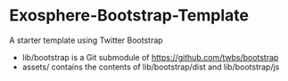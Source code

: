 Exosphere-Bootstrap-Template
============================

A starter template using Twitter Bootstrap

- lib/bootstrap is a Git submodule of https://github.com/twbs/bootstrap
- assets/ contains the contents of lib/bootstrap/dist and lib/bootstrap/js